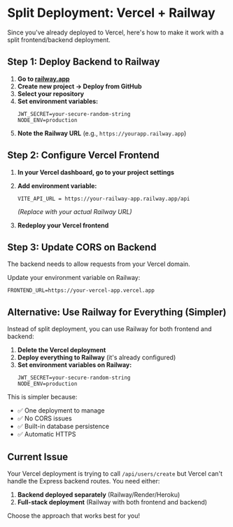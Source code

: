 # Split Deployment: Vercel + Railway

Since you've already deployed to Vercel, here's how to make it work with a split frontend/backend deployment.

## Step 1: Deploy Backend to Railway

1. **Go to [railway.app](https://railway.app)**
2. **Create new project → Deploy from GitHub**
3. **Select your repository**
4. **Set environment variables:**
   ```
   JWT_SECRET=your-secure-random-string
   NODE_ENV=production
   ```
5. **Note the Railway URL** (e.g., `https://yourapp.railway.app`)

## Step 2: Configure Vercel Frontend

1. **In your Vercel dashboard, go to your project settings**
2. **Add environment variable:**
   ```
   VITE_API_URL = https://your-railway-app.railway.app/api
   ```
   *(Replace with your actual Railway URL)*

3. **Redeploy your Vercel frontend**

## Step 3: Update CORS on Backend

The backend needs to allow requests from your Vercel domain.

Update your environment variable on Railway:
```
FRONTEND_URL=https://your-vercel-app.vercel.app
```

## Alternative: Use Railway for Everything (Simpler)

Instead of split deployment, you can use Railway for both frontend and backend:

1. **Delete the Vercel deployment**
2. **Deploy everything to Railway** (it's already configured)
3. **Set environment variables on Railway:**
   ```
   JWT_SECRET=your-secure-random-string
   NODE_ENV=production
   ```

This is simpler because:
- ✅ One deployment to manage
- ✅ No CORS issues
- ✅ Built-in database persistence
- ✅ Automatic HTTPS

## Current Issue

Your Vercel deployment is trying to call `/api/users/create` but Vercel can't handle the Express backend routes. You need either:

1. **Backend deployed separately** (Railway/Render/Heroku)
2. **Full-stack deployment** (Railway with both frontend and backend)

Choose the approach that works best for you! 